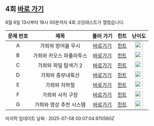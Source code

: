 ## 4회 [바로 가기](https://www.acmicpc.net/contest/view/819)
6월 6일 13시부터 18시 00분까지 4회 코딩테스트가 열렸습니다.

|문제 번호|제목|풀러 가기|힌트|난이도|
|:------:|:-------------:|:-----:|:-----:|:-----:|
|A|가희와 방어율 무시|[바로가기](https://www.acmicpc.net/problem/25238)|[힌트](https://github.com/cdog-gh/gh_coding_test/tree/main/4/1)| <img height="25px" width="25px" src="https://static.solved.ac/tier_small/2.svg"></img> |
|B|가희와 카오스 파풀라투스|[바로가기](https://www.acmicpc.net/problem/25239)|[힌트](https://github.com/cdog-gh/gh_coding_test/tree/main/4/2)| <img height="25px" width="25px" src="https://static.solved.ac/tier_small/8.svg"></img> |
|C|가희와 파일 탐색기 2|[바로가기](https://www.acmicpc.net/problem/25240)|[힌트](https://github.com/cdog-gh/gh_coding_test/tree/main/4/3)| <img height="25px" width="25px" src="https://static.solved.ac/tier_small/13.svg"></img> |
|D|가희와 중부내륙선|[바로가기](https://www.acmicpc.net/problem/25243)|[힌트](https://github.com/cdog-gh/gh_coding_test/tree/main/4/4)| <img height="25px" width="25px" src="https://static.solved.ac/tier_small/16.svg"></img> |
|E|가희와 지하철|[바로가기](https://www.acmicpc.net/problem/25242)|[힌트](https://github.com/cdog-gh/gh_coding_test/tree/main/4/5)| <img height="25px" width="25px" src="https://static.solved.ac/tier_small/16.svg"></img> |
|F|가희와 사직 구장|[바로가기](https://www.acmicpc.net/problem/25241)|[힌트](https://github.com/cdog-gh/gh_coding_test/tree/main/4/6)| <img height="25px" width="25px" src="https://static.solved.ac/tier_small/15.svg"></img> |
|G|가희와 영상 추천 시스템|[바로가기](https://www.acmicpc.net/problem/25244)|[힌트](https://github.com/cdog-gh/gh_coding_test/tree/main/4/7)| <img height="25px" width="25px" src="https://static.solved.ac/tier_small/19.svg"></img> |

마지막 업데이트 날짜 : 2025-07-08 00:07:04.970560Z